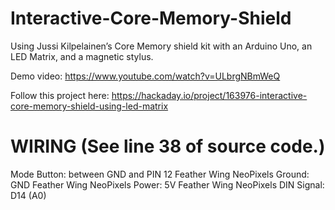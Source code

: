 # Interactive-Core-Memory-Shield
Using Jussi Kilpelainen’s Core Memory shield kit with an Arduino Uno, an LED Matrix, and a magnetic stylus.

Demo video: https://www.youtube.com/watch?v=ULbrgNBmWeQ

Follow this project here:
https://hackaday.io/project/163976-interactive-core-memory-shield-using-led-matrix

# WIRING (See line 38 of source code.)
Mode Button: between GND and PIN 12
Feather Wing NeoPixels Ground: GND
Feather Wing NeoPixels Power: 5V
Feather Wing NeoPixels DIN Signal: D14 (A0)

